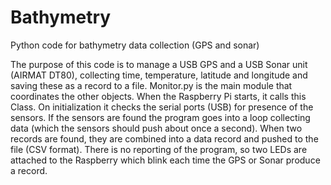 # Bathymetry
Python code for bathymetry data collection (GPS and sonar)

The purpose of this code is to manage a USB GPS and a USB Sonar unit (AIRMAT DT80), collecting time, temperature, latitude and longitude and saving these as a record to a file.
Monitor.py is the main module that coordinates the other objects.  When the Raspberry Pi starts, it calls this Class.  On initialization it checks the serial ports (USB) for presence of the sensors.  If the sensors are found the program goes into a loop collecting data (which the sensors should push about once a second).  When two records are found, they are combined into a data record and pushed to the file (CSV format).
There is no reporting of the program, so two LEDs are attached to the Raspberry which blink each time the GPS or Sonar produce a record.
